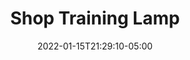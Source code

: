 ---
title: "Shop Training Lamp"
date: 2022-01-15T21:29:10-05:00
description: ""
categories: ["Projects"]
displayInMenu: false
displayInList: true
draft: true
dropCap: false
resources:
- name: featuredImage
  src: ""
---